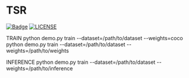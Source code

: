 # TSR

[![Badge](https://img.shields.io/badge/link-996.icu-%23FF4D5B.svg?style=flat-square)](https://996.icu/)
[![LICENSE](https://img.shields.io/badge/license-Anti%20996-blue.svg?style=flat-square)](https://github.com/996icu/996.ICU/blob/master/LICENSE)

TRAIN
python demo.py train --dataset=/path/to/dataset --weights=coco
python demo.py train --dataset=/path/to/dataset --weights=/path/to/weights

INFERENCE
python demo.py train --dataset=/path/to/dataset --weights=/path/to/inference



